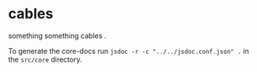 # cables
something something cables
.

To generate the core-docs run `jsdoc -r -c "../../jsdoc.conf.json" .` in the `src/core` directory.



